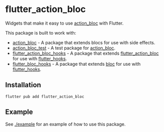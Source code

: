 # flutter_action_bloc

Widgets that make it easy to use [action_bloc][package:action_bloc:pub] with Flutter.

This package is built to work with:

- [action_bloc][package:action_bloc:pub] - A package that extends blocs for use with side effects.
- [action_bloc_test][package:action_bloc_test:pub] - A test package for [action_bloc][package:action_bloc:pub].
- [flutter_action_bloc_hooks][package:flutter_action_bloc_hooks:pub] - A package that extends [flutter_action_bloc][package:action_bloc:pub] for use with [flutter_hooks][package:flutter_hooks:pub].
- [flutter_bloc_hooks][package:flutter_bloc_hooks:pub] - A package that extends [bloc][package:bloc:pub] for use with [flutter_hooks][package:flutter_hooks:pub].

## Installation

```shell
flutter pub add flutter_action_bloc
```

## Example

See [./example][package:flutter_action_bloc_example:github] for an example of how to use this package.

<!-- links -->

[package:action_bloc:pub]: https://pub.dev/packages/action_bloc
[package:action_bloc:pub]: https://pub.dev/packages/action_bloc
[package:action_bloc_test:pub]: https://pub.dev/packages/action_bloc_test
[package:bloc:pub]: https://pub.dev/packages/bloc
[package:flutter_action_bloc_example:github]: https://github.com/Almighty-Alpaca/bloc_extensions/tree/master/packages/flutter_action_bloc/example
[package:flutter_action_bloc_hooks:pub]: https://pub.dev/packages/flutter_action_bloc_hooks
[package:flutter_bloc_hooks:pub]: https://pub.dev/packages/flutter_bloc_hooks
[package:flutter_hooks:pub]: https://pub.dev/packages/flutter_hooks

